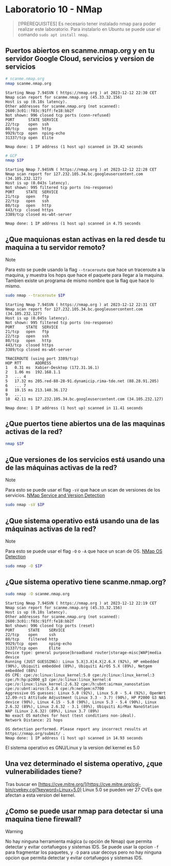 # Laboratorio 10 - NMap

> [!PREREQUISITES]
> Es necesario tener instalado nmap para poder realizar este laboratorio. Para instalarlo en Ubuntu se puede usar el comando `sudo apt install nmap`.

## Puertos abiertos en scanme.nmap.org y en tu servidor Google Cloud, servicios y version de servicios

```bash
# scanme.nmap.org
nmap scanme.nmap.org
```

```text
Starting Nmap 7.94SVN ( https://nmap.org ) at 2023-12-12 22:30 CET
Nmap scan report for scanme.nmap.org (45.33.32.156)
Host is up (0.18s latency).
Other addresses for scanme.nmap.org (not scanned): 2600:3c01::f03c:91ff:fe18:bb2f
Not shown: 996 closed tcp ports (conn-refused)
PORT      STATE SERVICE
22/tcp    open  ssh
80/tcp    open  http
9929/tcp  open  nping-echo
31337/tcp open  Elite

Nmap done: 1 IP address (1 host up) scanned in 19.42 seconds
```

```bash
# GCP
nmap $IP
```

```text
Starting Nmap 7.94SVN ( https://nmap.org ) at 2023-12-12 22:28 CET
Nmap scan report for 127.232.105.34.bc.googleusercontent.com (34.105.232.127)
Host is up (0.043s latency).
Not shown: 995 filtered tcp ports (no-response)
PORT     STATE  SERVICE
21/tcp   open   ftp
22/tcp   open   ssh
80/tcp   open   http
443/tcp  closed https
3389/tcp closed ms-wbt-server

Nmap done: 1 IP address (1 host up) scanned in 4.75 seconds
```

## ¿Que maquionas estan activas en la red desde tu maquina a tu servidor remoto?

> [!NOTE]
> Para esto se puede usando la flag `--traceroute` que hace un traceroute a la maquina, y muestra los hops que hace el paquete para llegar a la maquina. Tambien existe un programa de mismo nombre que la flag que hace lo mismo.

```bash
sudo nmap --traceroute $IP
```

```text
Starting Nmap 7.94SVN ( https://nmap.org ) at 2023-12-12 22:31 CET
Nmap scan report for 127.232.105.34.bc.googleusercontent.com (34.105.232.127)
Host is up (0.045s latency).
Not shown: 995 filtered tcp ports (no-response)
PORT     STATE  SERVICE
21/tcp   open   ftp
22/tcp   open   ssh
80/tcp   open   http
443/tcp  closed https
3389/tcp closed ms-wbt-server

TRACEROUTE (using port 3389/tcp)
HOP RTT      ADDRESS
1   0.31 ms  Xabier-Desktop (172.31.16.1)
2   1.06 ms  192.168.1.1
3   ... 4
5   17.32 ms 205.red-88-28-91.dynamicip.rima-tde.net (88.28.91.205)
6   ... 7
8   19.15 ms 213.140.36.172
9   ...
10  42.11 ms 127.232.105.34.bc.googleusercontent.com (34.105.232.127)

Nmap done: 1 IP address (1 host up) scanned in 11.41 seconds
```

## ¿Que puertos tiene abiertos una de las maquinas activas de la red?

```bash
nmap $IP
```


## ¿Que versiones de los servicios está usando una de las máquinas activas de la red?

> [!NOTE]
> Para esto se puede usar el flag `-sV` que hace un scan de versiones de los servicios. [NMap Service and Version Detection](https://nmap.org/man/es/man-version-detection.html)

```bash
sudo nmap -sV $IP
```

## ¿Que sistema operativo está usando una de las máquinas activas de la red?

> [!NOTE]
> Para esto se puede usar el flag `-O` o `-A` que hace un scan de OS. [NMap OS Detection](https://nmap.org/man/es/man-os-detection.html)

```bash
sudo nmap -O $IP
```

## ¿Que sistema operativo tiene scanme.nmap.org?

```bash
sudo nmap -O scanme.nmap.org
```

```text
Starting Nmap 7.94SVN ( https://nmap.org ) at 2023-12-12 22:19 CET
Nmap scan report for scanme.nmap.org (45.33.32.156)
Host is up (0.18s latency).
Other addresses for scanme.nmap.org (not scanned): 2600:3c01::f03c:91ff:fe18:bb2f
Not shown: 996 closed tcp ports (reset)
PORT      STATE    SERVICE
22/tcp    open     ssh
80/tcp    filtered http
9929/tcp  open     nping-echo
31337/tcp open     Elite
Device type: general purpose|broadband router|storage-misc|WAP|media device
Running (JUST GUESSING): Linux 5.X|3.X|4.X|2.6.X (92%), HP embedded (90%), Ubiquiti embedded (89%), Ubiquiti AirOS 5.X (89%), Netgem embedded (88%)
OS CPE: cpe:/o:linux:linux_kernel:5.0 cpe:/o:linux:linux_kernel:3 cpe:/h:hp:p2000_g3 cpe:/o:linux:linux_kernel:4 cpe:/o:linux:linux_kernel:2.6.32 cpe:/h:ubnt:airmax_nanostation cpe:/o:ubnt:airos:5.2.6 cpe:/h:netgem:n7700
Aggressive OS guesses: Linux 5.0 (92%), Linux 5.0 - 5.4 (92%), OpenWrt 12.09-rc1 Attitude Adjustment (Linux 3.3 - 3.7) (90%), HP P2000 G3 NAS device (90%), Linux 4.15 - 5.8 (90%), Linux 5.3 - 5.4 (90%), Linux 2.6.32 (89%), Linux 2.6.32 - 3.1 (89%), Ubiquiti AirMax NanoStation WAP (Linux 2.6.32) (89%), Linux 3.7 (89%)
No exact OS matches for host (test conditions non-ideal).
Network Distance: 21 hops

OS detection performed. Please report any incorrect results at https://nmap.org/submit/ .
Nmap done: 1 IP address (1 host up) scanned in 14.93 seconds
```

El sistema operativo es GNU/Linux y la version del kernel es 5.0

## Una vez determinado el sistema operativo, ¿que vulnerabilidades tiene?

Tras buscar en [https://cve.mitre.org/](https://cve.mitre.org/cgi-bin/cvekey.cgi?keyword=Linux+5.0) Linux 5.0 se pueden ver 27 CVEs que afectan a esta version del kernel.

## ¿Como se puede usar nmap para detectar si una maquina tiene firewall?

> [!WARNING]
> No hay ninguna herramienta mágica (u opción de Nmap) que permita detectar y evitar cortafuegos y sistemas IDS. Se puede usar la opcion `-f` para fragmentar los paquetes, y `-D` para usar decoys pero no hay ninguna opcion que permita detectar y evitar cortafuegos y sistemas IDS.
